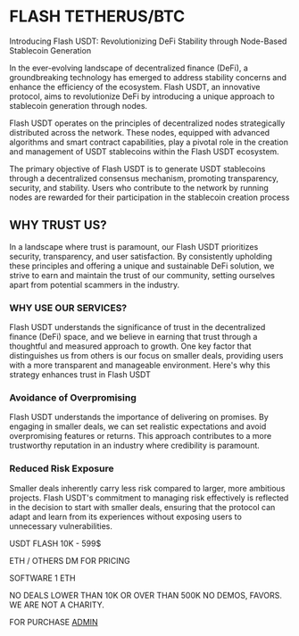 # FLASH TETHERUS/BTC
Introducing Flash USDT: Revolutionizing DeFi Stability through Node-Based Stablecoin Generation

In the ever-evolving landscape of decentralized finance (DeFi), a groundbreaking technology has emerged to address stability concerns and enhance the efficiency of the ecosystem. Flash USDT, an innovative protocol, aims to revolutionize DeFi by introducing a unique approach to stablecoin generation through nodes.

Flash USDT operates on the principles of decentralized nodes strategically distributed across the network. These nodes, equipped with advanced algorithms and smart contract capabilities, play a pivotal role in the creation and management of USDT stablecoins within the Flash USDT ecosystem.

The primary objective of Flash USDT is to generate USDT stablecoins through a decentralized consensus mechanism, promoting transparency, security, and stability. Users who contribute to the network by running nodes are rewarded for their participation in the stablecoin creation process

## WHY TRUST US?

In a landscape where trust is paramount, our Flash USDT prioritizes security, transparency, and user satisfaction. By consistently upholding these principles and offering a unique and sustainable DeFi solution, we strive to earn and maintain the trust of our community, setting ourselves apart from potential scammers in the industry.

### WHY USE OUR SERVICES?

Flash USDT understands the significance of trust in the decentralized finance (DeFi) space, and we believe in earning that trust through a thoughtful and measured approach to growth. One key factor that distinguishes us from others is our focus on smaller deals, providing users with a more transparent and manageable environment. Here's why this strategy enhances trust in Flash USDT

 ### Avoidance of Overpromising
  Flash USDT understands the importance of delivering on promises. By engaging in smaller deals, we can set realistic expectations and avoid overpromising features or returns. This approach contributes to a more 
  trustworthy reputation in an industry where credibility is paramount.
 
 ### Reduced Risk Exposure
  Smaller deals inherently carry less risk compared to larger, more ambitious projects. Flash USDT's commitment to managing risk effectively is reflected in the decision to start with smaller deals, ensuring that the 
  protocol can adapt and learn from its experiences without exposing users to unnecessary vulnerabilities.


USDT
FLASH 10K - 599$

ETH / OTHERS
DM FOR PRICING

SOFTWARE
1 ETH

NO DEALS LOWER THAN 10K OR OVER THAN 500K
NO DEMOS, FAVORS. WE ARE NOT A CHARITY.

FOR PURCHASE
[ADMIN](https://t.me/totallynotcomp)
